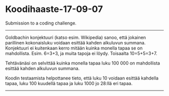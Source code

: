 # Koodihaaste-17-09-07
Submission to a coding challenge.

---

Goldbachin konjektuuri (katso esim. Wikipedia) sanoo, että jokainen parillinen kokonaisluku voidaan esittää kahden alkuluvun summana. Konjektuuri ei kuitenkaan kerro mitään kuinka monella tapaa se on mahdollista. Esim. 6=3+3, ja muita tapoja ei löydy. Toisaalta 10=5+5=3+7.

Tehtävänäsi on selvittää kuinka monella tapaa luku 100 000 on mahdollista esittää kahden alkuluvun summana.

Koodin testaamista helpottanee tieto, että luku 10 voidaan esittää kahdella tapaa, luku 100 kuudellä tapaa ja luku 1000 jo 28:llä eri tapaa.

---
